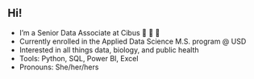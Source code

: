 ## Hi!

- I’m a Senior Data Associate at Cibus 🌱 🧫 🧬
- Currently enrolled in the Applied Data Science M.S. program @ USD 
- Interested in all things data, biology, and public health
- Tools: Python, SQL, Power BI, Excel
- Pronouns: She/her/hers


